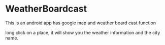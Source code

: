 # WeatherBoardcast
This is an android app has google map and weather board cast  function

long click on a place, it will show you the weather information and the city name.
